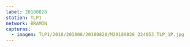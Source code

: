```yaml
---
label: 20180828
station: TLP1
network: BRAMON
capturas:
  - imagem: TLP1/2018/201808/20180828/M20180828_224053_TLP_1P.jpg
---
```

